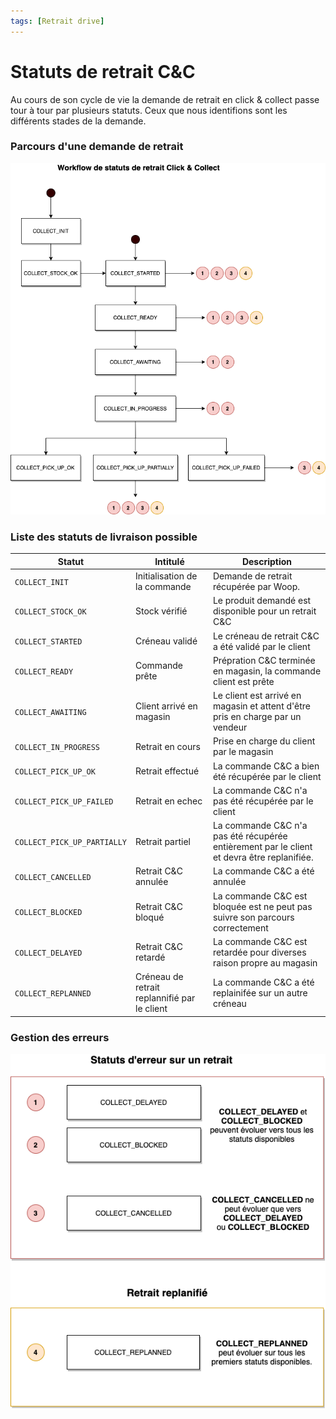 ```yaml
---
tags: [Retrait drive]
---
```


# Statuts de retrait C&C

Au cours de son cycle de vie la demande de retrait en click & collect passe tour à tour par plusieurs statuts. Ceux que nous identifions sont les différents stades de la demande. 

### Parcours d'une demande de retrait

![get-started-icon](../../assets/images/Workflow_status_retrait_c&c.png)

### Liste des statuts de livraison possible

| Statut                      | Intitulé                                     | Description                                                                                |
| --------------------------- | -------------------------------------------- | ------------------------------------------------------------------------------------------ |
| `COLLECT_INIT`              | Initialisation de la commande                | Demande de retrait récupérée par Woop.                                                     |
| `COLLECT_STOCK_OK`          | Stock vérifié                                | Le produit demandé est disponible pour un retrait C&C                                      |
| `COLLECT_STARTED`           | Créneau validé                               | Le créneau de retrait C&C a été validé par le client                                       |
| `COLLECT_READY`             | Commande prête                               | Prépration C&C terminée en magasin, la commande client est prête                           |
| `COLLECT_AWAITING`          | Client arrivé en magasin                     | Le client est arrivé en magasin et attent d'être pris en charge par un vendeur             |
| `COLLECT_IN_PROGRESS`       | Retrait en cours                             | Prise en charge du client par le magasin                                                   |
| `COLLECT_PICK_UP_OK`        | Retrait effectué                             | La commande C&C a bien été récupérée par le client                                         |
| `COLLECT_PICK_UP_FAILED`    | Retrait en echec                             | La commande C&C n'a pas été récupérée par le client                                        |
| `COLLECT_PICK_UP_PARTIALLY` | Retrait partiel                              | La commande C&C n'a pas été récupérée entièrement par le client et devra être replanifiée. |
| `COLLECT_CANCELLED`         | Retrait C&C annulée                          | La commande C&C a été annulée                                                              |
| `COLLECT_BLOCKED`           | Retrait C&C bloqué                           | La commande C&C est bloquée est ne peut pas suivre son parcours correctement               |
| `COLLECT_DELAYED`           | Retrait C&C retardé                          | La commande C&C est retardée pour diverses raison propre au magasin                        |
| `COLLECT_REPLANNED`         | Créneau de retrait replannifié par le client | La commande C&C a été replainifée sur un autre créneau                                     |

### Gestion des erreurs

![get-started-icon](../../assets/images/Workflow_retours_c&c.png)
